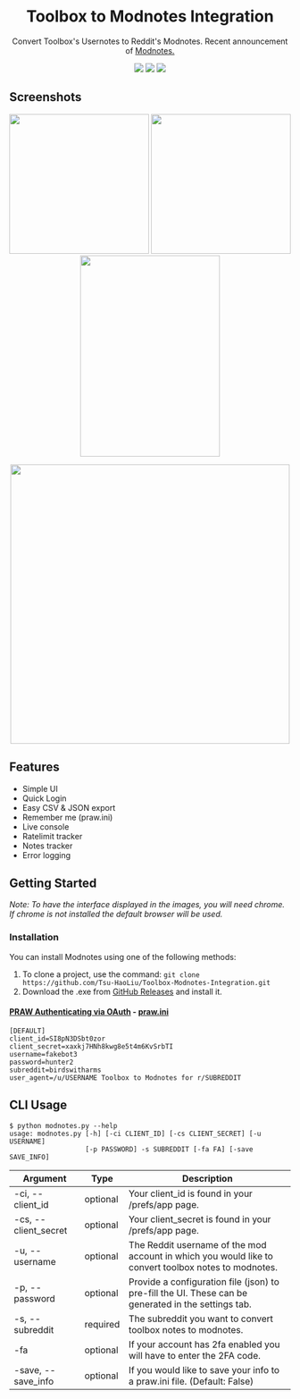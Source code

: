 <h1 align="center">Toolbox to Modnotes Integration</h1>

<p align="center">Convert Toolbox's Usernotes to Reddit's Modnotes. Recent announcement of <a href="https://www.reddit.com/r/modnews/comments/t8vafc/announcing_mod_notes/">Modnotes.</a></p>

<p align="center">
  <img src="https://img.shields.io/github/v/release/Tsu-HaoLiu/Toolbox-Modnotes-Integration" />
  <img src="https://img.shields.io/badge/python-3.6%20%7C%203.7%20%7C%203.8%20%7C%203.9%20%7C%203.10-blue" />
  <img src="https://img.shields.io/badge/platform-windows-lightgrey" />

</p>

## Screenshots


<p align="center">
  <img src="https://user-images.githubusercontent.com/96331813/160275505-ed23fe3a-bc39-479f-b73c-1bccbbd48ab0.png" width="250" />
  <img src="https://user-images.githubusercontent.com/96331813/160275589-febc18c1-13f3-4653-b837-ccd6b58eec20.png" width="250" /> 
  <img src="https://user-images.githubusercontent.com/96331813/160275510-1778ac4c-8044-4d25-a18a-80f7243aa4ed.png" width="250" height="360"/>
</p>

<p align="center">
<img src="https://user-images.githubusercontent.com/96331813/160275513-151548a3-9243-4c5a-9dff-08fe33d74e9a.png" width="500" /> 
</p>

## Features

- Simple UI
- Quick Login
- Easy CSV & JSON export
- Remember me (praw.ini)
- Live console
- Ratelimit tracker
- Notes tracker
- Error logging


## Getting Started

_Note: To have the interface displayed in the images, you will need chrome. If chrome is not installed the default browser will be used._

### Installation

You can install Modnotes using one of the following methods:
1. To clone a project, use the command: `git clone https://github.com/Tsu-HaoLiu/Toolbox-Modnotes-Integration.git`
2. Download the .exe from [GitHub Releases](https://github.com/Tsu-HaoLiu/Toolbox-Modnotes-Integration/releases/tag/v2022.0.12) and install it.


#### [PRAW Authenticating via OAuth](https://praw.readthedocs.io/en/stable/getting_started/authentication.html) - [praw.ini](https://praw.readthedocs.io/en/stable/getting_started/configuration/prawini.html#praw-ini)
```
[DEFAULT]
client_id=SI8pN3DSbt0zor
client_secret=xaxkj7HNh8kwg8e5t4m6KvSrbTI
username=fakebot3
password=hunter2
subreddit=birdswitharms
user_agent=/u/USERNAME Toolbox to Modnotes for r/SUBREDDIT
```


## CLI Usage
```
$ python modnotes.py --help
usage: modnotes.py [-h] [-ci CLIENT_ID] [-cs CLIENT_SECRET] [-u USERNAME]
                   [-p PASSWORD] -s SUBREDDIT [-fa FA] [-save SAVE_INFO]
```

| Argument                                                     | Type                | Description                                                                                                                |
| ------------------------------------------------------------ | ------------------- | -------------------------------------------------------------------------------------------------------------------------- |
| -ci, --client_id                    | optional | Your client_id is found in your /prefs/app page.                                               |
| -cs, --client_secret             | optional            | Your client_secret is found in your /prefs/app page.                                  |
| -u, --username             | optional            | The Reddit username of the mod account in which you would like to convert toolbox notes to modnotes.|
| -p, --password | optional            | Provide a configuration file (json) to pre-fill the UI. These can be generated in the settings tab.                        |
| -s, --subreddit              | required            | The subreddit you want to convert toolbox notes to modnotes.                      |
| -fa  | optional            | If your account has 2fa enabled you will have to enter the 2FA code. |
| -save, --save_info  | optional            | If you would like to save your info to a praw.ini file. (Default: False) |


